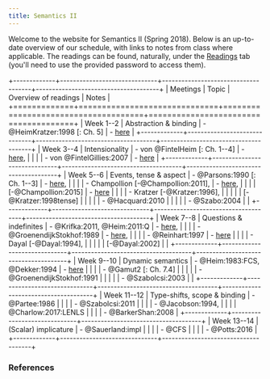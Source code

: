 ```yaml
---
title: Semantics II
---
```


Welcome to the website for Semantics II (Spring 2018). Below is an
up-to-date overview of our schedule, with links to notes from class where
applicable. The readings can be found, naturally, under the
[Readings](/readings.html) tab (you'll need to use the provided password to
access them).

<div class="pa3">
<div class="overflow-auto">

+-------------+------------------------------+-------------------------------------+--------------------------------------+
| Meetings    | Topic                        | Overview of readings                | Notes                                |
+=============+==============================+=====================================+======================================+
| Week 1--2   | Abstraction & binding        | - @HeimKratzer:1998 [: Ch. 5]       | - [here](/files/notes/01-22-18.pdf)  |
+-------------+------------------------------+-------------------------------------+--------------------------------------+
| Week 3--4   | Intensionality               | - von @FintelHeim [: Ch. 1--4]      | - [here](/files/notes/01-29-18.pdf), |
|             |                              | - von @FintelGillies:2007           | - [here](/files/notes/02-05-18.pdf)  |
+-------------+------------------------------+-------------------------------------+--------------------------------------+
| Week 5--6   | Events, tense & aspect       | - @Parsons:1990 [: Ch. 1--3]        | - [here](/files/notes/02-12-18.pdf), |
|             |                              | - Champollion [-@Champollion:2011], | - [here](/files/notes/02-19-18.pdf), |
|             |                              | [-@Champollion:2015]                | - [here](/files/notes/02-26-18.pdf)  |
|             |                              | - Kratzer [-@Kratzer:1996],         |                                      |
|             |                              | [-@Kratzer:1998tense]               |                                      |
|             |                              | - @Hacquard:2010                    |                                      |
|             |                              | - @Szabo:2004                       |                                      |
+-------------+------------------------------+-------------------------------------+--------------------------------------+
| Week 7--8   | Questions & indefinites      | - @Krifka:2011, @Heim:2011:Q        | - [here](/files/notes/03-01-18.pdf), |
|             |                              | - @GroenendijkStokhof:1989          | - [here](/files/notes/03-08-18.pdf), |
|             |                              | - @Reinhart:1997                    | - [here](/files/notes/03-26-18.pdf)  |
|             |                              | - Dayal [-@Dayal:1994],             |                                      |
|             |                              | [-@Dayal:2002]                      |                                      |
+-------------+------------------------------+-------------------------------------+--------------------------------------+
| Week 9--10  | Dynamic semantics            | - @Heim:1983:FCS, @Dekker:1994      | - [here](/files/notes/04-02-18.pdf)  |
|             |                              | - @Gamut2 [: Ch. 7.4]               |                                      |
|             |                              | - @GroenendijkStokhof:1991          |                                      |
|             |                              | - @Szabolcsi:2003                   |                                      |
+-------------+------------------------------+-------------------------------------+--------------------------------------+
| Week 11--12 | Type-shifts, scope & binding | - @Partee:1986                      |
|             |                              | - @Szabolcsi:2011                   |
|             |                              | - @Jacobson:1994,                   |
|             |                              | @Charlow:2017:LENLS                 |
|             |                              | - @BarkerShan:2008                  |
+-------------+------------------------------+-------------------------------------+
| Week 13--14 | (Scalar) implicature         | - @Sauerland:impl                   |
|             |                              | - @CFS                              |
|             |                              | - @Potts:2016                       |
+-------------+------------------------------+-------------------------------------+

</div>
</div>

### References
